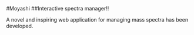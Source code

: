 #Moyashi 
##Interactive spectra manager!!

A novel and inspiring web application for managing mass spectra has been developed.



